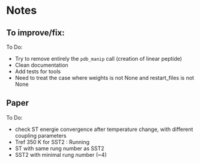 # Notes


## To improve/fix:

To Do:
- Try to remove entirely the `pdb_manip` call (creation of linear peptide)
- Clean documentation
- Add tests for tools
- Need to treat the case where weights is not None and restart_files is not None

## Paper

To Do:
- check ST energie convergence after temperature change, with different coupling parameters
- Tref 350 K for SST2 : Running
- ST with same rung number as SST2
- SST2 with minimal rung number (~4)